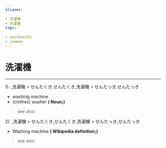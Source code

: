 ```yaml
---
aliases:
    
- 洗濯機
- 洗濯機
tags:
    
- wanikani51
- common
---
```


# 洗濯機
---
1).
,洗濯機 > せんたくき,せんたくき,洗濯機 > せんたっき,せんたっき

- washing machine
- (clothes) washer
**( Noun;)**
> see also: 
            
2).
,洗濯機 > せんたくき,せんたくき,洗濯機 > せんたっき,せんたっき

- Washing machine
**( Wikipedia definition;)**
> see also: 
            